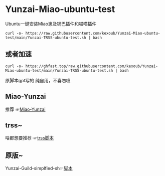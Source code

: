 # Yunzai-Miao-ubuntu-test
Ubuntu一键安装Miao崽及锅巴插件和喵喵插件
```
curl -o- https://raw.githubusercontent.com/kexoub/Yunzai-Miao-ubuntu-test/main/Yunzai-TRSS-ubuntu-test.sh | bash
```
## 或者加速
```
curl -o- https://ghfast.top/raw.githubusercontent.com/kexoub/Yunzai-Miao-ubuntu-test/main/Yunzai-TRSS-ubuntu-test.sh | bash
```
原脚本gpt写的
纯自用，不喜勿喷
## Miao-Yunzai
推荐 ☞[Miao-Yunzai](https://gitee.com/yoimiya-kokomi/Miao-Yunzai) 
## trss~
啥都想要推荐 ☞[trss脚本](trss.me) 
## 原版~
Yunzai-Guild-simplfied-sh☞[脚本](https://github.com/XuF163/Yunzai-Guild-SimpleLine/)
